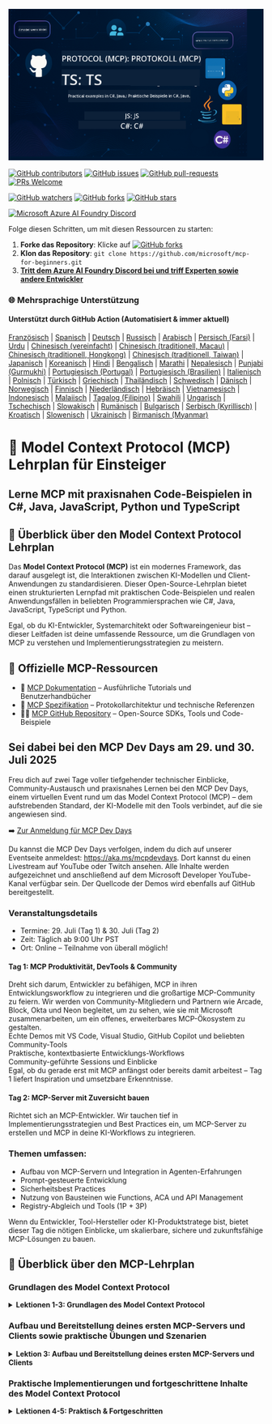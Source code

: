 <!--
CO_OP_TRANSLATOR_METADATA:
{
  "original_hash": "61219d6d0e866f6e714fe6988ebeba31",
  "translation_date": "2025-07-13T14:32:09+00:00",
  "source_file": "README.md",
  "language_code": "de"
}
-->
![MCP-for-beginners](../../translated_images/mcp-beginners.2ce2b317996369ff66c5b72e25eff9d4288ab2741fc70c0b4e523d1ae1e249fd.de.png) 

[![GitHub contributors](https://img.shields.io/github/contributors/microsoft/mcp-for-beginners.svg)](https://GitHub.com/microsoft/mcp-for-beginners/graphs/contributors)
[![GitHub issues](https://img.shields.io/github/issues/microsoft/mcp-for-beginners.svg)](https://GitHub.com/microsoft/mcp-for-beginners/issues)
[![GitHub pull-requests](https://img.shields.io/github/issues-pr/microsoft/mcp-for-beginners.svg)](https://GitHub.com/microsoft/mcp-for-beginners/pulls)
[![PRs Welcome](https://img.shields.io/badge/PRs-welcome-brightgreen.svg?style=flat-square)](http://makeapullrequest.com)

[![GitHub watchers](https://img.shields.io/github/watchers/microsoft/mcp-for-beginners.svg?style=social&label=Watch)](https://GitHub.com/microsoft/mcp-for-beginners/watchers)
[![GitHub forks](https://img.shields.io/github/forks/microsoft/mcp-for-beginners.svg?style=social&label=Fork)](https://GitHub.com/microsoft/mcp-for-beginners/fork)
[![GitHub stars](https://img.shields.io/github/stars/microsoft/mcp-for-beginners?style=social&label=Star)](https://GitHub.com/microsoft/mcp-for-beginners/stargazers)


[![Microsoft Azure AI Foundry Discord](https://dcbadge.limes.pink/api/server/ByRwuEEgH4)](https://discord.com/invite/ByRwuEEgH4)

Folge diesen Schritten, um mit diesen Ressourcen zu starten:
1. **Forke das Repository**: Klicke auf [![GitHub forks](https://img.shields.io/github/forks/microsoft/mcp-for-beginners.svg?style=social&label=Fork)](https://GitHub.com/microsoft/mcp-for-beginners/fork)
2. **Klon das Repository**:   `git clone https://github.com/microsoft/mcp-for-beginners.git`
3. [**Tritt dem Azure AI Foundry Discord bei und triff Experten sowie andere Entwickler**](https://discord.com/invite/ByRwuEEgH4)


### 🌐 Mehrsprachige Unterstützung

#### Unterstützt durch GitHub Action (Automatisiert & immer aktuell)

[Französisch](../fr/README.md) | [Spanisch](../es/README.md) | [Deutsch](./README.md) | [Russisch](../ru/README.md) | [Arabisch](../ar/README.md) | [Persisch (Farsi)](../fa/README.md) | [Urdu](../ur/README.md) | [Chinesisch (vereinfacht)](../zh/README.md) | [Chinesisch (traditionell, Macau)](../mo/README.md) | [Chinesisch (traditionell, Hongkong)](../hk/README.md) | [Chinesisch (traditionell, Taiwan)](../tw/README.md) | [Japanisch](../ja/README.md) | [Koreanisch](../ko/README.md) | [Hindi](../hi/README.md) | [Bengalisch](../bn/README.md) | [Marathi](../mr/README.md) | [Nepalesisch](../ne/README.md) | [Punjabi (Gurmukhi)](../pa/README.md) | [Portugiesisch (Portugal)](../pt/README.md) | [Portugiesisch (Brasilien)](../br/README.md) | [Italienisch](../it/README.md) | [Polnisch](../pl/README.md) | [Türkisch](../tr/README.md) | [Griechisch](../el/README.md) | [Thailändisch](../th/README.md) | [Schwedisch](../sv/README.md) | [Dänisch](../da/README.md) | [Norwegisch](../no/README.md) | [Finnisch](../fi/README.md) | [Niederländisch](../nl/README.md) | [Hebräisch](../he/README.md) | [Vietnamesisch](../vi/README.md) | [Indonesisch](../id/README.md) | [Malaiisch](../ms/README.md) | [Tagalog (Filipino)](../tl/README.md) | [Swahili](../sw/README.md) | [Ungarisch](../hu/README.md) | [Tschechisch](../cs/README.md) | [Slowakisch](../sk/README.md) | [Rumänisch](../ro/README.md) | [Bulgarisch](../bg/README.md) | [Serbisch (Kyrillisch)](../sr/README.md) | [Kroatisch](../hr/README.md) | [Slowenisch](../sl/README.md) | [Ukrainisch](../uk/README.md) | [Birmanisch (Myanmar)](../my/README.md)

# 🚀 Model Context Protocol (MCP) Lehrplan für Einsteiger

## **Lerne MCP mit praxisnahen Code-Beispielen in C#, Java, JavaScript, Python und TypeScript**

## 🧠 Überblick über den Model Context Protocol Lehrplan

Das **Model Context Protocol (MCP)** ist ein modernes Framework, das darauf ausgelegt ist, die Interaktionen zwischen KI-Modellen und Client-Anwendungen zu standardisieren. Dieser Open-Source-Lehrplan bietet einen strukturierten Lernpfad mit praktischen Code-Beispielen und realen Anwendungsfällen in beliebten Programmiersprachen wie C#, Java, JavaScript, TypeScript und Python.

Egal, ob du KI-Entwickler, Systemarchitekt oder Softwareingenieur bist – dieser Leitfaden ist deine umfassende Ressource, um die Grundlagen von MCP zu verstehen und Implementierungsstrategien zu meistern.

## 🔗 Offizielle MCP-Ressourcen

- 📘 [MCP Dokumentation](https://modelcontextprotocol.io/) – Ausführliche Tutorials und Benutzerhandbücher  
- 📜 [MCP Spezifikation](https://spec.modelcontextprotocol.io/) – Protokollarchitektur und technische Referenzen  
- 🧑‍💻 [MCP GitHub Repository](https://github.com/modelcontextprotocol) – Open-Source SDKs, Tools und Code-Beispiele  

## Sei dabei bei den MCP Dev Days am 29. und 30. Juli 2025

Freu dich auf zwei Tage voller tiefgehender technischer Einblicke, Community-Austausch und praxisnahes Lernen bei den MCP Dev Days, einem virtuellen Event rund um das Model Context Protocol (MCP) – dem aufstrebenden Standard, der KI-Modelle mit den Tools verbindet, auf die sie angewiesen sind.

➡️ [Zur Anmeldung für MCP Dev Days](https://developer.microsoft.com/en-us/reactor/series/S-1563/)

Du kannst die MCP Dev Days verfolgen, indem du dich auf unserer Eventseite anmeldest: https://aka.ms/mcpdevdays. Dort kannst du einen Livestream auf YouTube oder Twitch ansehen. Alle Inhalte werden aufgezeichnet und anschließend auf dem Microsoft Developer YouTube-Kanal verfügbar sein. Der Quellcode der Demos wird ebenfalls auf GitHub bereitgestellt.

### Veranstaltungsdetails
- Termine: 29. Juli (Tag 1) & 30. Juli (Tag 2)
- Zeit: Täglich ab 9:00 Uhr PST
- Ort: Online – Teilnahme von überall möglich!

#### Tag 1: MCP Produktivität, DevTools & Community

Dreht sich darum, Entwickler zu befähigen, MCP in ihren Entwicklungsworkflow zu integrieren und die großartige MCP-Community zu feiern. Wir werden von Community-Mitgliedern und Partnern wie Arcade, Block, Okta und Neon begleitet, um zu sehen, wie sie mit Microsoft zusammenarbeiten, um ein offenes, erweiterbares MCP-Ökosystem zu gestalten.  
Echte Demos mit VS Code, Visual Studio, GitHub Copilot und beliebten Community-Tools  
Praktische, kontextbasierte Entwicklungs-Workflows  
Community-geführte Sessions und Einblicke  
Egal, ob du gerade erst mit MCP anfängst oder bereits damit arbeitest – Tag 1 liefert Inspiration und umsetzbare Erkenntnisse.

#### Tag 2: MCP-Server mit Zuversicht bauen

Richtet sich an MCP-Entwickler. Wir tauchen tief in Implementierungsstrategien und Best Practices ein, um MCP-Server zu erstellen und MCP in deine KI-Workflows zu integrieren.

### Themen umfassen:

- Aufbau von MCP-Servern und Integration in Agenten-Erfahrungen  
- Prompt-gesteuerte Entwicklung  
- Sicherheitsbest Practices  
- Nutzung von Bausteinen wie Functions, ACA und API Management  
- Registry-Abgleich und Tools (1P + 3P)

Wenn du Entwickler, Tool-Hersteller oder KI-Produktstratege bist, bietet dieser Tag die nötigen Einblicke, um skalierbare, sichere und zukunftsfähige MCP-Lösungen zu bauen.

## 🧭 Überblick über den MCP-Lehrplan

### Grundlagen des Model Context Protocol  
<details>
  <summary><strong> Lektionen 1-3: Grundlagen des Model Context Protocol</strong></summary>

- **00. Einführung in MCP**  
  Überblick über das Model Context Protocol und seine Bedeutung in KI-Pipelines. [Mehr lesen](./00-Introduction/README.md)
- **01. Erklärung der Kernkonzepte**  
  Tiefgehende Erkundung der zentralen MCP-Konzepte. [Mehr lesen](./01-CoreConcepts/README.md)
- **02. Sicherheit im MCP**  
  Sicherheitsbedrohungen und Best Practices. [Mehr lesen](./02-Security/README.md)
- **03. Erste Schritte mit MCP**  
  Einrichtung der Umgebung, grundlegende Server/Clients, Integration. [Mehr lesen](./03-GettingStarted/README.md)
</details>

### Aufbau und Bereitstellung deines ersten MCP-Servers und Clients sowie praktische Übungen und Szenarien  
<details>
  <summary><strong> Lektion 3: Aufbau und Bereitstellung deines ersten MCP-Servers und Clients</strong></summary>

- **3.1. Erster Server** – [Anleitung](./03-GettingStarted/01-first-server/README.md)
- **3.2. Erster Client** – [Anleitung](./03-GettingStarted/02-client/README.md)
- **3.3. Client mit LLM** – [Anleitung](./03-GettingStarted/03-llm-client/README.md)
- **3.4. Nutzung eines Servers mit Visual Studio Code** – [Anleitung](./03-GettingStarted/04-vscode/README.md)
- **3.5. Erstellen eines Servers mit SSE** – [Anleitung](./03-GettingStarted/05-sse-server/README.md)
- **3.6. HTTP Streaming** – [Anleitung](./03-GettingStarted/06-http-streaming/README.md)
- **3.7. Nutzung des AI Toolkits** – [Anleitung](./03-GettingStarted/07-aitk/README.md)
- **3.8. Testen deines Servers** – [Anleitung](./03-GettingStarted/08-testing/README.md)
- **3.9. Deployment deines Servers** – [Anleitung](./03-GettingStarted/09-deployment/README.md)
</details>

### Praktische Implementierungen und fortgeschrittene Inhalte des Model Context Protocol  
<details>
  <summary><strong> Lektionen 4-5: Praktisch & Fortgeschritten</strong></summary>

- **04. Praktische Implementierung**  
  SDKs, Debugging, Testing, wiederverwendbare Prompt-Vorlagen. [Mehr lesen](./04-PracticalImplementation/README.md)
- **05. Fortgeschrittene Themen im MCP**  
  Multimodale KI, Skalierung, Enterprise-Anwendungen. [Mehr lesen](./05-AdvancedTopics/README.md)
- **5.1. MCP-Integration mit Azure** – [Anleitung](./05-AdvancedTopics/mcp-integration/README.md)
- **5.2. Multimodalität** – [Anleitung](./05-AdvancedTopics/mcp-multi-modality/README.md)
- **5.3. MCP OAuth2 Demo** – [Anleitung](./05-AdvancedTopics/mcp-oauth2-demo/README.md)
- **5.4. Root Contexts** – [Anleitung](./05-AdvancedTopics/mcp-root-contexts/README.md)
- **5.5. Routing** – [Anleitung](./05-AdvancedTopics/mcp-routing/README.md)
- **5.6. Sampling** – [Anleitung](./05-AdvancedTopics/mcp-sampling/README.md)
- **5.7. Skalierung** – [Anleitung](./05-AdvancedTopics/mcp-scaling/README.md)
- **5.8. Sicherheit** – [Anleitung](./05-AdvancedTopics/mcp-security/README.md)
- **5.9. Web Search MCP** – [Anleitung](./05-AdvancedTopics/web-search-mcp/README.md)
- **5.10. Echtzeit-Streaming** – [Anleitung](./05-AdvancedTopics/mcp-realtimestreaming/README.md)
- **5.11. Echtzeit-Websuche** – [Anleitung](./05-AdvancedTopics/mcp-realtimesearch/README.md)
- **5.12. Entra ID Authentifizierung für Model Context Protocol Server** – [Anleitung](./05-AdvancedTopics/mcp-security-entra/README.md)
- **5.13. Model Context Protocol (MCP) Integration mit Azure AI Foundry** – [Anleitung](./05-AdvancedTopics/mcp-foundry-agent-integration/README.md)

### Model Context Protocol Best Practices  
<details>  
  <summary><strong> Lektionen 6-9: Community, Best Practices & Labs</strong></summary>  

- **06. Community Contributions** – [Leitfaden](./06-CommunityContributions/README.md)  
- **07. Erkenntnisse aus der frühen Nutzung** – [Leitfaden](./07-LessonsFromEarlyAdoption/README.md)  
- **08. Best Practices für MCP** – [Leitfaden](./08-BestPractices/README.md)  
- **09. MCP Fallstudien** – [Leitfaden](./09-CaseStudy/README.md)  
</details>  

### Model Context Protocol Hands on Lab mit AI Toolkit für VScode  
<details>  
  <summary><strong> Lektion 10: Hands on Lab zum Aufbau eines MCP Servers mit AI Toolkit für VScode </strong></summary>  
    
- **10. Optimierung von AI-Workflows: Aufbau eines MCP Servers mit AI Toolkit** – [Hands On Lab](./10-StreamliningAIWorkflowsBuildingAnMCPServerWithAIToolkit/README.md)  
</details>  

## Model Context Protocol Beispielprojekte: Aufbau eines MCP Taschenrechner-Projekts in Java, C#, JavaScript, TypeScript und Python  

### 🧮 MCP Taschenrechner Beispielprojekte in Java, C#, JavaScript, TypeScript und Python  
<details>  
  <summary><strong>Code-Implementierungen nach Sprache erkunden</strong></summary>  

  - [C# MCP Server Beispiel](./03-GettingStarted/samples/csharp/README.md)  
  - [Java MCP Taschenrechner](./03-GettingStarted/samples/java/calculator/README.md)  
  - [JavaScript MCP Demo](./03-GettingStarted/samples/javascript/README.md)  
  - [Python MCP Server](../../03-GettingStarted/samples/python/mcp_calculator_server.py)  
  - [TypeScript MCP Beispiel](./03-GettingStarted/samples/typescript/README.md)  

</details>  

### 💡 MCP Fortgeschrittenes Beispiel: Taschenrechner-Projekte in C#, Java, JavaScript, TypeScript und Python  
<details>  
  <summary><strong>Fortgeschrittene Beispiele erkunden</strong></summary>  

  - [Fortgeschrittenes C# Beispiel](./04-PracticalImplementation/samples/csharp/README.md)  
  - [Java Container App Beispiel](./04-PracticalImplementation/samples/java/containerapp/README.md)  
  - [JavaScript Fortgeschrittenes Beispiel](./04-PracticalImplementation/samples/javascript/README.md)  
  - [Python Komplexe Implementierung](../../04-PracticalImplementation/samples/python/mcp_sample.py)  
  - [TypeScript Container Beispiel](./04-PracticalImplementation/samples/typescript/README.md)  

</details>  


## 🎯 Voraussetzungen für das Lernen von MCP  

Um das Beste aus diesem Curriculum herauszuholen, solltest du Folgendes mitbringen:  

- Grundkenntnisse in C#, Java oder Python  
- Verständnis des Client-Server-Modells und von APIs  
- (Optional) Vertrautheit mit Konzepten des maschinellen Lernens  

## 📚 Studienleitfaden  

Ein umfassender [Studienleitfaden](./study_guide.md) steht zur Verfügung, um dir eine effektive Navigation durch dieses Repository zu ermöglichen. Der Leitfaden enthält:  

- Eine visuelle Curriculum-Übersicht mit allen behandelten Themen  
- Detaillierte Aufschlüsselung der einzelnen Repository-Bereiche  
- Anleitungen zur Nutzung der Beispielprojekte  
- Empfohlene Lernpfade für verschiedene Erfahrungsstufen  
- Zusätzliche Ressourcen zur Ergänzung deiner Lernreise  

## 🛠️ Wie du dieses Curriculum effektiv nutzt  

Jede Lektion in diesem Leitfaden beinhaltet:  

1. Klare Erklärungen der MCP-Konzepte  
2. Live-Code-Beispiele in mehreren Programmiersprachen  
3. Übungen zum Aufbau echter MCP-Anwendungen  
4. Zusätzliche Ressourcen für fortgeschrittene Lernende  


## 🌟 Dank an die Community  

Danke an den Microsoft Valued Professional [Shivam Goyal](https://www.linkedin.com/in/shivam2003/) für die Bereitstellung wichtiger Code-Beispiele.  

## 📜 Lizenzinformationen  

Dieser Inhalt steht unter der **MIT License**. Für die Bedingungen siehe die [LICENSE](../../LICENSE).  

## 🤝 Richtlinien für Beiträge  

Dieses Projekt freut sich über Beiträge und Vorschläge. Die meisten Beiträge erfordern, dass du einer  
Contributor License Agreement (CLA) zustimmst, die bestätigt, dass du das Recht hast und tatsächlich gewährst,  
uns die Rechte zur Nutzung deines Beitrags einzuräumen. Details findest du unter <https://cla.opensource.microsoft.com>.  

Wenn du eine Pull-Anfrage einreichst, prüft ein CLA-Bot automatisch, ob du eine CLA bereitstellen musst, und kennzeichnet die PR entsprechend (z. B. Statusprüfung, Kommentar). Folge einfach den Anweisungen des Bots. Dies musst du nur einmal für alle Repositories mit unserer CLA tun.  

Dieses Projekt hat den [Microsoft Open Source Code of Conduct](https://opensource.microsoft.com/codeofconduct/) übernommen.  
Weitere Informationen findest du in den [Code of Conduct FAQ](https://opensource.microsoft.com/codeofconduct/faq/) oder kontaktiere [opencode@microsoft.com](mailto:opencode@microsoft.com) bei weiteren Fragen oder Anmerkungen.  

## 🎒 Weitere Kurse  
Unser Team bietet weitere Kurse an! Schau dir an:  

- [AI Agents For Beginners](https://github.com/microsoft/ai-agents-for-beginners?WT.mc_id=academic-105485-koreyst)  
- [Generative AI for Beginners using .NET](https://github.com/microsoft/Generative-AI-for-beginners-dotnet?WT.mc_id=academic-105485-koreyst)  
- [Generative AI for Beginners using JavaScript](https://github.com/microsoft/generative-ai-with-javascript?WT.mc_id=academic-105485-koreyst)  
- [Generative AI for Beginners](https://github.com/microsoft/generative-ai-for-beginners?WT.mc_id=academic-105485-koreyst)  
- [ML for Beginners](https://aka.ms/ml-beginners?WT.mc_id=academic-105485-koreyst)  
- [Data Science for Beginners](https://aka.ms/datascience-beginners?WT.mc_id=academic-105485-koreyst)  
- [AI for Beginners](https://aka.ms/ai-beginners?WT.mc_id=academic-105485-koreyst)  
- [Cybersecurity for Beginners](https://github.com/microsoft/Security-101??WT.mc_id=academic-96948-sayoung)  
- [Web Dev for Beginners](https://aka.ms/webdev-beginners?WT.mc_id=academic-105485-koreyst)  
- [IoT for Beginners](https://aka.ms/iot-beginners?WT.mc_id=academic-105485-koreyst)  
- [XR Development for Beginners](https://github.com/microsoft/xr-development-for-beginners?WT.mc_id=academic-105485-koreyst)  
- [Mastering GitHub Copilot for AI Paired Programming](https://aka.ms/GitHubCopilotAI?WT.mc_id=academic-105485-koreyst)  
- [Mastering GitHub Copilot for C#/.NET Developers](https://github.com/microsoft/mastering-github-copilot-for-dotnet-csharp-developers?WT.mc_id=academic-105485-koreyst)  
- [Choose Your Own Copilot Adventure](https://github.com/microsoft/CopilotAdventures?WT.mc_id=academic-105485-koreyst)  


## ™️ Markenzeichen-Hinweis  

Dieses Projekt kann Marken oder Logos von Projekten, Produkten oder Dienstleistungen enthalten. Die autorisierte Nutzung von Microsoft-Marken oder -Logos unterliegt den  
[Microsoft Trademark & Brand Guidelines](https://www.microsoft.com/legal/intellectualproperty/trademarks/usage/general).  
Die Verwendung von Microsoft-Marken oder -Logos in modifizierten Versionen dieses Projekts darf keine Verwirrung stiften oder eine Microsoft-Unterstützung suggerieren.  
Die Nutzung von Marken oder Logos Dritter unterliegt den jeweiligen Richtlinien dieser Dritten.

**Haftungsausschluss**:  
Dieses Dokument wurde mit dem KI-Übersetzungsdienst [Co-op Translator](https://github.com/Azure/co-op-translator) übersetzt. Obwohl wir uns um Genauigkeit bemühen, beachten Sie bitte, dass automatisierte Übersetzungen Fehler oder Ungenauigkeiten enthalten können. Das Originaldokument in seiner Ursprungssprache ist als maßgebliche Quelle zu betrachten. Für wichtige Informationen wird eine professionelle menschliche Übersetzung empfohlen. Wir übernehmen keine Haftung für Missverständnisse oder Fehlinterpretationen, die aus der Nutzung dieser Übersetzung entstehen.